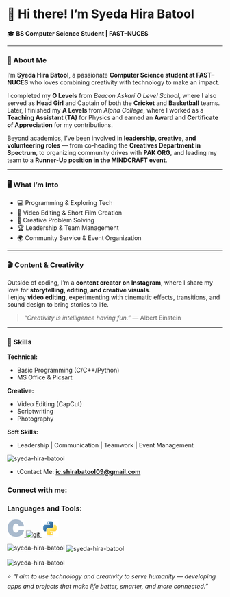 # 👋 Hi there! I’m Syeda Hira Batool  

🎓 **BS Computer Science Student | FAST–NUCES**  


---

### 🌟 About Me  

I’m **Syeda Hira Batool**, a passionate **Computer Science student at FAST–NUCES** who loves combining creativity with technology to make an impact.  

I completed my **O Levels** from *Beacon Askari O Level School*, where I also served as **Head Girl** and Captain of both the **Cricket** and **Basketball** teams. Later, I finished my **A Levels** from *Alpha College*, where I worked as a **Teaching Assistant (TA)** for Physics and earned an **Award** and **Certificate of Appreciation** for my contributions.  

Beyond academics, I’ve been involved in **leadership, creative, and volunteering roles** — from co-heading the **Creatives Department in Spectrum**, to organizing community drives with **PAK ORG**, and leading my team to a **Runner-Up position in the MINDCRAFT event**.  

---

### 🖥️ What I’m Into  

- 💻 Programming & Exploring Tech  
- 🎥 Video Editing & Short Film Creation  
- 🧠 Creative Problem Solving  
- 🏆 Leadership & Team Management  
- 🌍 Community Service & Event Organization  

---

### 🎬 Content & Creativity  

Outside of coding, I’m a **content creator on Instagram**, where I share my love for **storytelling, editing, and creative visuals**.  
I enjoy **video editing**, experimenting with cinematic effects, transitions, and sound design to bring stories to life.  

> *“Creativity is intelligence having fun.”* — Albert Einstein  

---

### 🧰 Skills  

**Technical:**  
- Basic Programming (C/C++/Python)  
- MS Office & Picsart  
 

**Creative:**  
- Video Editing (CapCut)  
- Scriptwriting  
- Photography  

**Soft Skills:**  
- Leadership | Communication | Teamwork | Event Management  

<p align="left"> <img src="https://komarev.com/ghpvc/?username=syeda-hira-batool&label=Profile%20views&color=0e75b6&style=flat" alt="syeda-hira-batool" /> </p>

- 📞Contact Me: **ic.shirabatool09@gmail.com**

<h3 align="left">Connect with me:</h3>
<p align="left">
</p>

<h3 align="left">Languages and Tools:</h3>
<p align="left"> <a href="https://www.cprogramming.com/" target="_blank" rel="noreferrer"> <img src="https://raw.githubusercontent.com/devicons/devicon/master/icons/c/c-original.svg" alt="c" width="40" height="40"/> </a> <a href="https://git-scm.com/" target="_blank" rel="noreferrer"> <img src="https://www.vectorlogo.zone/logos/git-scm/git-scm-icon.svg" alt="git" width="40" height="40"/> </a> <a href="https://www.python.org" target="_blank" rel="noreferrer"> <img src="https://raw.githubusercontent.com/devicons/devicon/master/icons/python/python-original.svg" alt="python" width="40" height="40"/> </a> </p>

<p><img align="left" src="https://github-readme-stats.vercel.app/api/top-langs?username=syeda-hira-batool&show_icons=true&locale=en&layout=compact" alt="syeda-hira-batool" /></p>

<p>&nbsp;<img align="center" src="https://github-readme-stats.vercel.app/api?username=syeda-hira-batool&show_icons=true&locale=en" alt="syeda-hira-batool" /></p>

<p><img align="center" src="https://github-readme-streak-stats.herokuapp.com/?user=syeda-hira-batool&" alt="syeda-hira-batool" /></p>



⭐ *“I aim to use technology and creativity to serve humanity — developing apps and projects that make life better, smarter, and more connected.”*  

